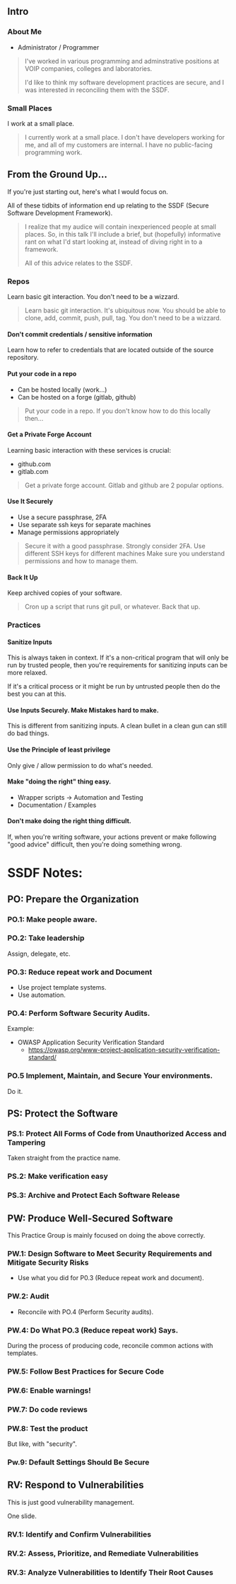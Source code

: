 ## Intro

### About Me

* Administrator / Programmer

> I've worked in various programming and adminstrative positions
> at VOIP companies, colleges and laboratories.
>
> I'd like to think my software development practices are secure,
> and I was interested in reconciling them with the SSDF.

### Small Places

I work at a small place.

> I currently work at a small place.  I don't have developers working
> for me, and all of my customers are internal.  I have no public-facing
> programming work.

## From the Ground Up...

If you're just starting out, here's what I would focus on.

All of these tidbits of information end up relating to the SSDF
(Secure Software Development Framework).

> I realize that my audice will contain inexperienced people at small
> places.  So, in this talk I'll include a brief, but (hopefully)
> informative rant on what I'd start looking at, instead of diving
> right in to a framework.
>
> All of this advice relates to the SSDF.

### Repos

Learn basic git interaction.  You don't need to be a wizzard.

> Learn basic git interaction.  It's ubiquitous now.  You should be able to
> clone, add, commit, push, pull, tag.
> You don't need to be a wizzard.

#### Don't commit credentials / sensitive information

Learn how to refer to credentials that are located outside
of the source repository.

#### Put your code in a repo

* Can be hosted locally (work...)
* Can be hosted on a forge (gitlab, github)

> Put your code in a repo.
> If you don't know how to do this locally then...

#### Get a Private Forge Account

Learning basic interaction with these services is crucial:

* github.com
* gitlab.com

> Get a private forge account.  Gitlab and github are 2 popular options.

#### Use It Securely

* Use a secure passphrase, 2FA
* Use separate ssh keys for separate machines
* Manage permissions appropriately

> Secure it with a good passphrase.  Strongly consider 2FA.
> Use different SSH keys for different machines
> Make sure you understand permissions and how to manage them.

#### Back It Up

Keep archived copies of your software.

> Cron up a script that runs git pull, or whatever.  Back that up.


### Practices

#### Sanitize Inputs

This is always taken in context.  If it's a non-critical program that
will only be run by trusted people, then you're requirements for
sanitizing inputs can be more relaxed.

If it's a critical process or it might be run by untrusted people
then do the best you can at this.

#### Use Inputs Securely.  Make Mistakes hard to make.

This is different from sanitizing inputs.
A clean bullet in a clean gun can still do bad things.

#### Use the Principle of least privilege

Only give / allow permission to do what's needed.

#### Make "doing the right" thing easy.

* Wrapper scripts -> Automation and Testing
* Documentation / Examples

#### Don't make doing the right thing difficult.

If, when you're writing software, your actions prevent or make following
"good advice" difficult, then you're doing something wrong.

# SSDF Notes:

## PO: Prepare the Organization

### PO.1: Make people aware.

### PO.2: Take leadership

Assign, delegate, etc.

### PO.3: Reduce repeat work and Document

* Use project template systems.
* Use automation.

### PO.4: Perform Software Security Audits.

Example:

* OWASP Application Security Verification Standard
	* https://owasp.org/www-project-application-security-verification-standard/

### PO.5 Implement, Maintain, and Secure Your environments.

Do it.

## PS: Protect the Software

### PS.1: Protect All Forms of Code from Unauthorized Access and Tampering

Taken straight from the practice name.

### PS.2: Make verification easy

### PS.3: Archive and Protect Each Software Release

## PW: Produce Well-Secured Software

This Practice Group is mainly focused on doing the above correctly.

### PW.1: Design Software to Meet Security Requirements and Mitigate Security Risks

* Use what you did for P0.3 (Reduce repeat work and document).

### PW.2: Audit

* Reconcile with PO.4 (Perform Security audits).

### PW.4: Do What PO.3 (Reduce repeat work) Says.

During the process of producing code, reconcile common actions with
templates.

### PW.5: Follow Best Practices for Secure Code

### PW.6: Enable warnings!

### PW.7: Do code reviews

### PW.8: Test the product

But like, with "security".

### Pw.9: Default Settings Should Be Secure

## RV: Respond to Vulnerabilities

This is just good vulnerability management.

One slide.

### RV.1: Identify and Confirm Vulnerabilities

### RV.2: Assess, Prioritize, and Remediate Vulnerabilities

### RV.3: Analyze Vulnerabilities to Identify Their Root Causes
